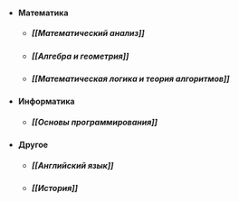 - #### Математика
	- ##### [[Математический анализ]]
	- ##### [[Алгебра и геометрия]]
	- ##### [[Математическая логика и теория алгоритмов]]
- #### Информатика
	- ##### [[Основы программирования]]
- #### Другое
	- ##### [[Английский язык]]
	- ##### [[История]]
